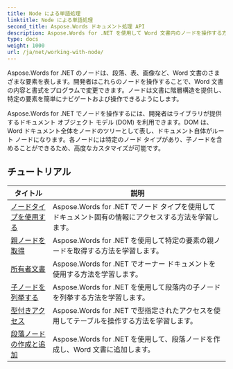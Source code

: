 ```yaml
---
title: Node による単語処理
linktitle: Node による単語処理
second_title: Aspose.Words ドキュメント処理 API
description: Aspose.Words for .NET を使用して Word 文書内のノードを操作する方法を学習します。コード例を含む詳細なチュートリアル。
type: docs
weight: 1000
url: /ja/net/working-with-node/
---
```

Aspose.Words for .NET のノードは、段落、表、画像など、Word 文書のさまざまな要素を表します。開発者はこれらのノードを操作することで、Word 文書の内容と書式をプログラムで変更できます。ノードは文書に階層構造を提供し、特定の要素を簡単にナビゲートおよび操作できるようにします。

Aspose.Words for .NET でノードを操作するには、開発者はライブラリが提供するドキュメント オブジェクト モデル (DOM) を利用できます。DOM は、Word ドキュメント全体をノードのツリーとして表し、ドキュメント自体がルート ノードになります。各ノードには特定のノード タイプがあり、子ノードを含めることができるため、高度なカスタマイズが可能です。

 ## チュートリアル
| タイトル | 説明 |
| --- | --- |
| [ノードタイプを使用する](./use-node-type/) | Aspose.Words for .NET でノード タイプを使用してドキュメント固有の情報にアクセスする方法を学習します。 |
| [親ノードを取得](./get-parent-node/) | Aspose.Words for .NET を使用して特定の要素の親ノードを取得する方法を学習します。 |
| [所有者文書](./owner-document/) | Aspose.Words for .NET でオーナー ドキュメントを使用する方法を学習します。 |
| [子ノードを列挙する](./enumerate-child-nodes/) | Aspose.Words for .NET を使用して段落内の子ノードを列挙する方法を学習します。 |
| [型付きアクセス](./typed-access/) | Aspose.Words for .NET で型指定されたアクセスを使用してテーブルを操作する方法を学習します。 |
| [段落ノードの作成と追加](./create-and-add-paragraph-node/) | Aspose.Words for .NET を使用して、段落ノードを作成し、Word 文書に追加します。 |